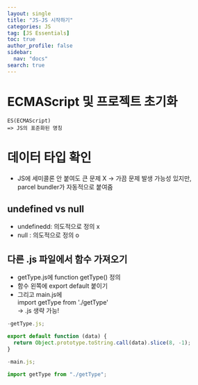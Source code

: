 ```yaml
---
layout: single
title: "JS-JS 시작하기"
categories: JS
tag: [JS Essentials]
toc: true
author_profile: false
sidebar:
  nav: "docs"
search: true
---
```


# ECMAScript 및 프로젝트 초기화

```
ES(ECMAScript)
=> JS의 표준화된 명칭
```

# 데이터 타입 확인

- JS에 세미콜론 안 붙여도 큰 문제 X
  -> 가끔 문제 발생 가능성 있지만,  
  parcel bundler가 자동적으로 붙여줌

## undefined vs null

- undefinedd: 의도적으로 정의 x
- null : 의도적으로 정의 o

## 다른 .js 파일에서 함수 가져오기

- getType.js에 function getType() 정의
- 함수 왼쪽에 export default 붙이기
- 그리고 main.js에  
  import getType from './getType'  
  -> .js 생략 가능!

```js
-getType.js;

export default function (data) {
  return Object.prototype.toString.call(data).slice(8, -1);
}

-main.js;

import getType from "./getType";
```
